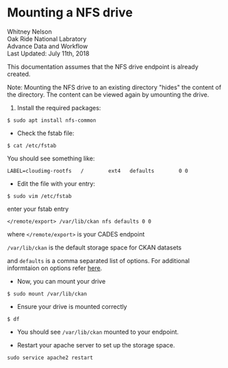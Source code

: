 # Mounting a NFS drive
Whitney Nelson <br>
Oak Ride National Labratory <br>
Advance Data and Workflow <br>
Last Updated: July 11th, 2018<br>

This documentation assumes that the NFS drive endpoint is already created.

Note:  Mounting the NFS drive to an existing directory "hides" the content of the directory. The content can be viewed again by umounting the drive. 


1.  Install the required packages:
```
$ sudo apt install nfs-common
```
* Check the fstab file:
```
$ cat /etc/fstab
```
You should see something like:
```
LABEL=cloudimg-rootfs   /        ext4   defaults        0 0
```

* Edit the file with your entry:
```
$ sudo vim /etc/fstab
```
enter your fstab entry
```
</remote/export> /var/lib/ckan nfs defaults 0 0
```
  where ``</remote/export>`` is your CADES endpoint

  ``/var/lib/ckan`` is the default storage space for CKAN datasets

   and `defaults` is a comma separated list of options. For additional informtaion on options refer [here](https://www.centos.org/docs/5/html/5.1/Deployment_Guide/s1-nfs-client-config-options.html).

* Now, you can mount your drive
```
$ sudo mount /var/lib/ckan
```
* Ensure your drive is mounted correctly
```
$ df
```
* You should see `/var/lib/ckan` mounted to your endpoint.

* Restart your apache server to set up the storage space. 
```
sudo service apache2 restart
```
